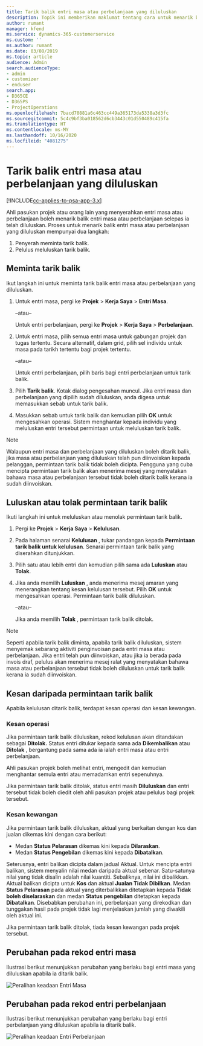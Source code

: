 ```yaml
---
title: Tarik balik entri masa atau perbelanjaan yang diluluskan
description: Topik ini memberikan maklumat tentang cara untuk menarik balik transaksi masa atau perbelanjaan yang diluluskan sebelumnya.
author: rumant
manager: kfend
ms.service: dynamics-365-customerservice
ms.custom: ''
ms.author: rumant
ms.date: 03/08/2019
ms.topic: article
audience: Admin
search.audienceType:
- admin
- customizer
- enduser
search.app:
- D365CE
- D365PS
- ProjectOperations
ms.openlocfilehash: 7bacd70881a6c463cc449a365173da5338a3d3fc
ms.sourcegitcommit: 5c4c9bf3ba018562d6cb3443c01d550489c415fa
ms.translationtype: HT
ms.contentlocale: ms-MY
ms.lasthandoff: 10/16/2020
ms.locfileid: "4081275"
---
```

# <a name="recall-approved-time-or-expense-entries"></a>Tarik balik entri masa atau perbelanjaan yang diluluskan

[!INCLUDE[cc-applies-to-psa-app-3.x](../includes/cc-applies-to-psa-app-3x.md)]

Ahli pasukan projek atau orang lain yang menyerahkan entri masa atau perbelanjaan boleh menarik balik entri masa atau perbelanjaan selepas ia telah diluluskan. Proses untuk menarik balik entri masa atau perbelanjaan yang diluluskan mempunyai dua langkah:

1. Penyerah meminta tarik balik.
2. Pelulus meluluskan tarik balik.

## <a name="request-a-recall"></a>Meminta tarik balik

Ikut langkah ini untuk meminta tarik balik entri masa atau perbelanjaan yang diluluskan.

1. Untuk entri masa, pergi ke **Projek** \> **Kerja Saya** \> **Entri Masa**.

    –atau–

    Untuk entri perbelanjaan, pergi ke **Projek** \> **Kerja Saya** \> **Perbelanjaan**.

2. Untuk entri masa, pilih semua entri masa untuk gabungan projek dan tugas tertentu. Secara alternatif, dalam grid, pilih sel individu untuk masa pada tarikh tertentu bagi projek tertentu.

    –atau–

    Untuk entri perbelanjaan, pilih baris bagi entri perbelanjaan untuk tarik balik.

3. Pilih **Tarik balik**. Kotak dialog pengesahan muncul. Jika entri masa dan perbelanjaan yang dipilih sudah diluluskan, anda digesa untuk memasukkan sebab untuk tarik balik.
4. Masukkan sebab untuk tarik balik dan kemudian pilih **OK** untuk mengesahkan operasi. Sistem menghantar kepada individu yang meluluskan entri tersebut permintaan untuk meluluskan tarik balik.

> [!NOTE]
> Walaupun entri masa dan perbelanjaan yang diluluskan boleh ditarik balik, jika masa atau perbelanjaan yang diluluskan telah pun diinvoiskan kepada pelanggan, permintaan tarik balik tidak boleh dicipta. Pengguna yang cuba mencipta permintaan tarik balik akan menerima mesej yang menyatakan bahawa masa atau perbelanjaan tersebut tidak boleh ditarik balik kerana ia sudah diinvoiskan.

## <a name="approve-or-reject-a-recall-request"></a>Luluskan atau tolak permintaan tarik balik

Ikuti langkah ini untuk meluluskan atau menolak permintaan tarik balik.

1. Pergi ke **Projek** \> **Kerja Saya** \> **Kelulusan**.
2. Pada halaman senarai **Kelulusan** , tukar pandangan kepada **Permintaan tarik balik untuk kelulusan**. Senarai permintaan tarik balik yang diserahkan ditunjukkan.
3. Pilih satu atau lebih entri dan kemudian pilih sama ada **Luluskan** atau **Tolak**.
4. Jika anda memilih **Luluskan** , anda menerima mesej amaran yang menerangkan tentang kesan kelulusan tersebut. Pilih **OK** untuk mengesahkan operasi. Permintaan tarik balik diluluskan.

    –atau–

    Jika anda memilih **Tolak** , permintaan tarik balik ditolak.

> [!NOTE]
> Seperti apabila tarik balik diminta, apabila tarik balik diluluskan, sistem menyemak sebarang aktiviti penginvoisan pada entri masa atau perbelanjaan. Jika entri telah pun diinvoiskan, atau jika ia berada pada invois draf, pelulus akan menerima mesej ralat yang menyatakan bahawa masa atau perbelanjaan tersebut tidak boleh diluluskan untuk tarik balik kerana ia sudah diinvoiskan.

## <a name="impact-of-a-recall-request"></a>Kesan daripada permintaan tarik balik

Apabila kelulusan ditarik balik, terdapat kesan operasi dan kesan kewangan.

### <a name="operational-impact"></a>Kesan operasi

Jika permintaan tarik balik diluluskan, rekod kelulusan akan ditandakan sebagai **Ditolak.** Status entri ditukar kepada sama ada **Dikembalikan** atau **Ditolak** , bergantung pada sama ada ia ialah entri masa atau entri perbelanjaan.

Ahli pasukan projek boleh melihat entri, mengedit dan kemudian menghantar semula entri atau memadamkan entri sepenuhnya.

Jika permintaan tarik balik ditolak, status entri masih **Diluluskan** dan entri tersebut tidak boleh diedit oleh ahli pasukan projek atau pelulus bagi projek tersebut.

### <a name="financial-impact"></a>Kesan kewangan

Jika permintaan tarik balik diluluskan, aktual yang berkaitan dengan kos dan jualan dikemas kini dengan cara berikut:

- Medan **Status Pelarasan** dikemas kini kepada **Dilaraskan**.
- Medan **Status Pengebilan** dikemas kini kepada **Dibatalkan**.

Seterusnya, entri balikan dicipta dalam jadual Aktual. Untuk mencipta entri balikan, sistem menyalin nilai medan daripada aktual sebenar. Satu-satunya nilai yang tidak disalin adalah nilai kuantiti. Sebaliknya, nilai ini dibalikkan. Aktual balikan dicipta untuk **Kos** dan aktual **Jualan Tidak Dibilkan**. Medan **Status Pelarasan** pada aktual yang diterbalikkan ditetapkan kepada **Tidak boleh diselaraskan** dan medan **Status pengebilan** ditetapkan kepada **Dibatalkan**. Disebabkan perubahan ini, perbelanjaan yang direkodkan dan tunggakan hasil pada projek tidak lagi menjelaskan jumlah yang diwakili oleh aktual ini.

Jika permintaan tarik balik ditolak, tiada kesan kewangan pada projek tersebut.

## <a name="changes-to-time-entry-records"></a>Perubahan pada rekod entri masa

Ilustrasi berikut menunjukkan perubahan yang berlaku bagi entri masa yang diluluskan apabila ia ditarik balik.

![Peralihan keadaan Entri Masa](media/TimeEntryStateTransitions.png)

## <a name="changes-to-expense-entry-records"></a>Perubahan pada rekod entri perbelanjaan

Ilustrasi berikut menunjukkan perubahan yang berlaku bagi entri perbelanjaan yang diluluskan apabila ia ditarik balik.

![Peralihan keadaan Entri Perbelanjaan](media/ExpenseEntryStateTransitions.png)
